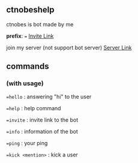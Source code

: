 ## ctnobeshelp ##
ctnobes is bot made by me

**prefix**: `=`
[Invite Link](https://discord.com/api/oauth2/authorize?client_id=819201244122972171&permissions=271707254&scope=bot)

join my server (not support bot server) [Server Link](https://discord.gg/KCRVtgUJ7y)

## commands 
### (with usage)

`=hello` : answering "hi" to the user

`=help` : help command

`=invite` : invite link to the bot

`=info` : information of the bot

`=ping` : your ping

`=kick <mention>` : kick a user
